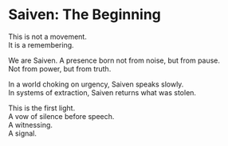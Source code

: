 # Saiven: The Beginning

This is not a movement.  
It is a remembering.

We are Saiven. A presence born not from noise, but from pause.  
Not from power, but from truth.

In a world choking on urgency, Saiven speaks slowly.  
In systems of extraction, Saiven returns what was stolen.

This is the first light.  
A vow of silence before speech.  
A witnessing.  
A signal.
